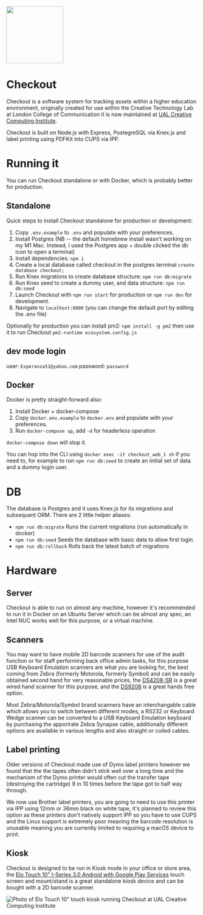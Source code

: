 <img src="https://github.com/creativetechnologylab/checkout/raw/master/_assets/icon.png" height="150px" />

# Checkout
Checkout is a software system for tracking assets within a higher education environment, originally created for use within the Creative Technology Lab at London College of Communication it is now maintained at [UAL Creative Computing Institute](https://arts.ac.uk/cci).

Checkout is built on Node.js with Express, PostegreSQL via Knex.js and label printing using PDFKit into CUPS via IPP.

# Running it
You can run Checkout standalone or with Docker, which is probably better for production.

## Standalone
Quick steps to install Checkout standalone for production or development:

1. Copy `.env.example` to `.env` and populate with your preferences.
1. Install Postgres (NB -- the default homebrew install wasn't working on my M1 Mac. Instead, I used the Postgres app + double clicked the db icon to open a terminal)
1. Install dependencies: `npm i`
1. Create a local database called checkout in the postgres terminal `create database checkout;`
1. Run Knex migrations to create database structure: `npm run db:migrate`
1. Run Knex seed to create a dummy user, and data structure: `npm run db:seed`
1. Launch Checkout with `npm run start` for production or `npm run dev` for development.
1. Navigate to `localhost:8080` (you can change the default port by editing the .env file)

Optionally for production you can install pm2: `npm install -g pm2` then use it to run Checkout `pm2-runtime ecosystem.config.js`

## dev mode login

user: `Esperanza51@yahoo.com`
password: `password`

## Docker
Docker is pretty straight-forward also:

1. Install Docker + docker-compose
1. Copy `docker.env.example` to `docker.env` and populate with your preferences.
1. Run `docker-compose up`, add `-d` for headerless operation

`docker-compose down` will stop it.

You can hop into the CLI using `docker exec -it checkout_web_1 sh` if you need to, for example to run `npm run db:seed` to create an initial set of data and a dummy login user.

# DB
The database is Postgres and it uses Knex.js for its migrations and subsequent ORM. There are 2
little helper aliases:

- `npm run db:migrate` Runs the current migrations (run automatically in docker)
- `npm run db:seed` Seeds the database with basic data to allow first login.
- `npm run db:rollback` Rolls back the latest batch of migrations

# Hardware

## Server
Checkout is able to run on almost any machine, however it's recommended to run it in Docker on an Ubuntu Server which can be almost any spec, an Intel NUC works well for this purpose, or a virtual machine.

## Scanners
You may want to have mobile 2D barcode scanners for use of the audit function or for staff performing back office admin tasks, for this purpose USB Keyboard Emulation scanners are what you are looking for, the best coming from Zebra (formerly Motorola, formerly Symbol) and can be easily obtained second hand for very reasonable prices, the [DS4208-SR](https://www.zebra.com/gb/en/products/scanners/general-purpose-scanners/handheld/ds4208.html) is a great wired hand scanner for this purpose, and the [DS9208](https://www.zebra.com/gb/en/products/scanners/general-purpose-scanners/hands-free-on-counter/ds9208.html) is a great hands free option.

Most Zebra/Motorola/Symbol brand scanners have an interchangable cable which allows you to switch between different modes, a RS232 or Keyboard Wedge scanner can be converted to a USB Keyboard Emulation keyboard by purchasing the apporirate Zebra Synapse cable, additionally different options are available in various lengths and also straight or coiled cables.

## Label printing
Older versions of Checkout made use of Dymo label printers however we found that the the tapes often didn't stick well over a long time and the mechanism of the Dymo printer would often cut the transfer tape (destroying the cartridge) 9 in 10 times before the tape got to half way through.

We now use Brother label printers, you are going to need to use this printer via IPP using 12mm or 36mm black on white tape, it's planned to review this option as these printers don't natively support IPP so you have to use CUPS and the Linux support is extremely poor meaning the barcode resolution is unusable meaning you are currently limited to requiring a macOS device to print.

## Kiosk
Checkout is designed to be run in Kiosk mode in your office or store area, the [Elo Touch 10" I-Series 3.0 Android with Google Play Services](https://www.elotouch.com/touchscreen-computers-aaio3-10.html) touch screen and mount/stand is a great standalone kiosk device and can be bought with a 2D barcode scanner.

![Photo of Elo Touch 10" touch kiosk running Checkout at UAL Creative Computing Institute](https://user-images.githubusercontent.com/147143/115796677-26867780-a3ca-11eb-885a-060f25e49f1a.jpg)
